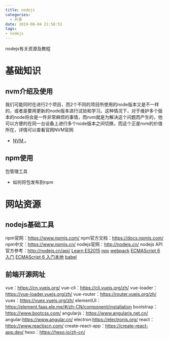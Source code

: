 ```yaml
---
title: nodejs
categories:
  - 开源
date: 2019-08-04 21:58:53
tags:
- nodejs
---
```

nodejs有关资源及教程
<!-- more -->
# 基础知识
## nvm介绍及使用
我们可能同时在进行2个项目，而2个不同的项目所使用的node版本又是不一样的，或者是要用更新的node版本进行试验和学习。这种情况下，对于维护多个版本的node将会是一件非常麻烦的事情，而nvm就是为解决这个问题而产生的，他可以方便的在同一台设备上进行多个node版本之间切换，而这个正是nvm的价值所在，详情可以查看官网NVM官网
* [NVM ](https://github.com/nvm-sh/nvm)。

## npm使用
包管理工具
* 如何将包发布到npm

# 网站资源
## nodejs基础工具
npm官网：https://www.npmjs.com/
npm官方文档：https://docs.npmjs.com/
npm中文：https://www.npmjs.cn/
nodejs官网：http://nodejs.cn/
nodejs API官方参考：http://nodejs.cn/api/
[Learn ES2015](https://babeljs.io/docs/en/learn/ '编译欧冠那句')
[npx](http://www.ruanyifeng.com/blog/2019/02/npx.html)
[webpack](https://www.webpackjs.com/)
[ECMAScript 6 入门](http://es6.ruanyifeng.com/)
[ECMAScript 6 入门本地](http://es6.91fox.cn/)
[babel](https://www.babeljs.cn/)

## 前端开源网址
vue：https://cn.vuejs.org/
vue-cli：https://cli.vuejs.org/zh/
vue-loader：https://vue-loader.vuejs.org/zh/
vue-router：https://router.vuejs.org/zh/
vuex：https://vuex.vuejs.org/zh/
elementUI：https://element.faas.ele.me/#/zh-CN/component/installation
bootstrap：https://www.bootcss.com/
angularjs：https://www.angularjs.net.cn/
angular:https://www.angular.cn/
electron:https://electronjs.org/
react：https://www.reactjscn.com/
create-react-app：https://create-react-app.dev/
hexo：https://hexo.io/zh-cn/